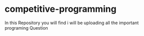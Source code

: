 # competitive-programming
In this Repository you will find i will be uploading all the important programing Question 
